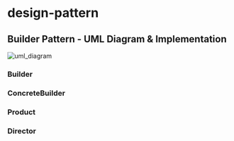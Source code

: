# design-pattern

## Builder Pattern - UML Diagram & Implementation

![uml_diagram](https://dotnettricks.blob.core.windows.net/img/designpatterns/builder.png)


### Builder

### ConcreteBuilder

### Product

### Director
